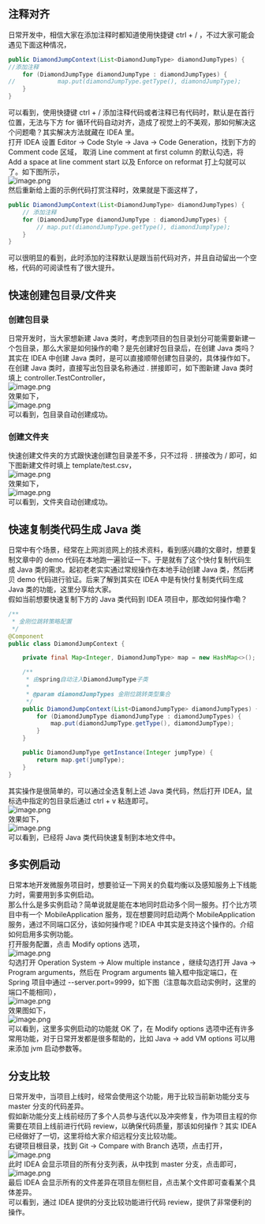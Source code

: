 <a name="f83wB"></a>
## 注释对齐
日常开发中，相信大家在添加注释时都知道使用快捷键 ctrl + / ，不过大家可能会遇见下面这种情况，
```java
public DiamondJumpContext(List<DiamondJumpType> diamondJumpTypes) {
//添加注释
    for (DiamondJumpType diamondJumpType : diamondJumpTypes) {
//            map.put(diamondJumpType.getType(), diamondJumpType);
    }
}
```
可以看到，使用快捷键 ctrl + / 添加注释代码或者注释已有代码时，默认是在首行位置，无法与下方 for 循环代码自动对齐，造成了视觉上的不美观，那如何解决这个问题嘞？其实解决方法就藏在 IDEA 里。<br />打开 IDEA 设置 Editor -> Code Style -> Java -> Code Generation，找到下方的 Comment code 区域， 取消 Line comment at first column 的默认勾选，将 Add a space at line comment start 以及 Enforce on reformat 打上勾就可以了。如下图所示，<br />![image.png](https://cdn.nlark.com/yuque/0/2023/png/396745/1695449785406-095a48e9-5648-400c-a36f-c1a03e1cefee.png#averageHue=%23c9a165&clientId=ueabf0c60-6534-4&from=paste&height=700&id=ua7e426fa&originHeight=1749&originWidth=2368&originalType=binary&ratio=2.5&rotation=0&showTitle=false&size=320926&status=done&style=none&taskId=u14861b89-e1ef-4cf4-b1dc-e444c4de590&title=&width=947.2)<br />然后重新给上面的示例代码打赏注释时，效果就是下面这样了，
```java
public DiamondJumpContext(List<DiamondJumpType> diamondJumpTypes) {
    // 添加注释
    for (DiamondJumpType diamondJumpType : diamondJumpTypes) {
        // map.put(diamondJumpType.getType(), diamondJumpType);
    }
}
```
可以很明显的看到，此时添加的注释默认是跟当前代码对齐，并且自动留出一个空格，代码的可阅读性有了很大提升。
<a name="RpsUC"></a>
## 快速创建包目录/文件夹
<a name="BXKDC"></a>
### 创建包目录
日常开发时，当大家想新建 Java 类时，考虑到项目的包目录划分可能需要新建一个包目录，那么大家是如何操作的嘞？是先创建好包目录后，在创建 Java 类吗？其实在 IDEA 中创建 Java 类时，是可以直接顺带创建包目录的，具体操作如下。<br />在创建 Java 类时，直接写出包目录名称通过 . 拼接即可，如下图新建 Java 类时填上 controller.TestController，<br />![image.png](https://cdn.nlark.com/yuque/0/2023/png/396745/1695449879918-8912a7cd-78f8-4fee-8f3a-4599f3cd89b4.png#averageHue=%23d9d9d9&clientId=ueabf0c60-6534-4&from=paste&height=279&id=u26a3766b&originHeight=697&originWidth=1247&originalType=binary&ratio=2.5&rotation=0&showTitle=false&size=50087&status=done&style=none&taskId=u20b31d67-b854-444c-82cd-778eaa4dc46&title=&width=498.8)<br />效果如下，<br />![image.png](https://cdn.nlark.com/yuque/0/2023/png/396745/1695449895658-d60df166-e882-45ea-99a7-d3685d8581ac.png#averageHue=%23f1f0ef&clientId=ueabf0c60-6534-4&from=paste&height=86&id=ue8c539c2&originHeight=214&originWidth=603&originalType=binary&ratio=2.5&rotation=0&showTitle=false&size=11720&status=done&style=none&taskId=u466ad55e-5151-4877-a232-1ec9b0737a5&title=&width=241.2)<br />可以看到，包目录自动创建成功。
<a name="Z5X9c"></a>
### 创建文件夹
快速创建文件夹的方式跟快速创建包目录差不多，只不过将 `.` 拼接改为 / 即可，如下图新建文件时填上 template/test.csv，<br />![image.png](https://cdn.nlark.com/yuque/0/2023/png/396745/1695449985976-27c85907-0f8b-4db0-a373-ef79f00fad72.png#averageHue=%23e7e7e7&clientId=ueabf0c60-6534-4&from=paste&height=102&id=u56391da0&originHeight=255&originWidth=1414&originalType=binary&ratio=2.5&rotation=0&showTitle=false&size=27742&status=done&style=none&taskId=ua276b1c6-fab0-47d2-830f-01451037ee5&title=&width=565.6)<br />效果如下，<br />![image.png](https://cdn.nlark.com/yuque/0/2023/png/396745/1695450007790-f957578c-4bc4-4576-87a6-e64b210a1c90.png#averageHue=%23f5f4f3&clientId=ueabf0c60-6534-4&from=paste&height=142&id=ua9a494e9&originHeight=354&originWidth=723&originalType=binary&ratio=2.5&rotation=0&showTitle=false&size=22564&status=done&style=none&taskId=u6fc1a625-be5e-45b8-8180-68057ff6d8f&title=&width=289.2)<br />可以看到，文件夹自动创建成功。
<a name="ThGRd"></a>
## 快速复制类代码生成 Java 类
日常中有个场景，经常在上网浏览网上的技术资料，看到感兴趣的文章时，想要复制文章中的 demo 代码在本地跑一遍验证一下。于是就有了这个快付复制代码生成 Java 类的需求。起初老老实实通过常规操作在本地手动创建 Java 类，然后拷贝 demo 代码进行验证。后来了解到其实在 IDEA 中是有快付复制类代码生成 Java 类的功能，这里分享给大家。<br />假如当前想要快速复制下方的 Java 类代码到 IDEA 项目中，那改如何操作嘞？
```java
/**
 * 金刚位跳转策略配置
 */
@Component
public class DiamondJumpContext {

    private final Map<Integer, DiamondJumpType> map = new HashMap<>();

    /**
     * 由spring自动注入DiamondJumpType子类
     *
     * @param diamondJumpTypes 金刚位跳转类型集合
     */
    public DiamondJumpContext(List<DiamondJumpType> diamondJumpTypes) {
        for (DiamondJumpType diamondJumpType : diamondJumpTypes) {
            map.put(diamondJumpType.getType(), diamondJumpType);
        }
    }

    public DiamondJumpType getInstance(Integer jumpType) {
        return map.get(jumpType);
    }
}
```
其实操作是很简单的，可以通过全选复制上述 Java 类代码，然后打开 IDEA，鼠标选中指定的包目录后通过 ctrl + v 粘连即可。<br />![image.png](https://cdn.nlark.com/yuque/0/2023/png/396745/1695450098235-0d679de5-75cc-4e3e-9d66-6049a2427bf2.png#averageHue=%23fbfbfa&clientId=ueabf0c60-6534-4&from=paste&height=218&id=ua0bac1fc&originHeight=546&originWidth=719&originalType=binary&ratio=2.5&rotation=0&showTitle=false&size=30770&status=done&style=none&taskId=u03477c6e-13b9-48da-8f2b-c9850d7da35&title=&width=287.6)<br />效果如下，<br />![image.png](https://cdn.nlark.com/yuque/0/2023/png/396745/1695450137532-f3b5eb7f-9648-4674-b031-ed00fcddd852.png#averageHue=%23f8f6f6&clientId=ueabf0c60-6534-4&from=paste&height=259&id=u01f0ca92&originHeight=647&originWidth=733&originalType=binary&ratio=2.5&rotation=0&showTitle=false&size=41248&status=done&style=none&taskId=u4db144ac-af58-40ed-8bf7-31dad07d250&title=&width=293.2)<br />可以看到，已经将 Java 类代码快速复制到本地文件中。
<a name="P2jNm"></a>
## 多实例启动
日常本地开发微服务项目时，想要验证一下网关的负载均衡以及感知服务上下线能力时，需要用到多实例启动。<br />那么什么是多实例启动？简单说就是能在本地同时启动多个同一服务。打个比方项目中有一个 MobileApplication 服务，现在想要同时启动两个 MobileApplication 服务，通过不同端口区分，该如何操作呢？IDEA 中其实是支持这个操作的。介绍如何启用多实例功能。<br />打开服务配置，点击 Modify options 选项，<br />![image.png](https://cdn.nlark.com/yuque/0/2023/png/396745/1695450903609-7e297bd1-1cfc-4f9a-9956-041923693338.png#averageHue=%23f4f4f3&clientId=ueabf0c60-6534-4&from=paste&height=676&id=u255d59a0&originHeight=1691&originWidth=2605&originalType=binary&ratio=2.5&rotation=0&showTitle=false&size=242568&status=done&style=none&taskId=u604abe7e-0612-496a-bed8-57eaa79244c&title=&width=1042)<br />勾选打开 Operation System -> Alow multiple instance ，继续勾选打开 Java -> Program arguments，然后在 Program arguments 输入框中指定端口，在 Spring 项目中通过 --server.port=9999，如下图（注意每次启动实例时，这里的端口不能相同），<br />![image.png](https://cdn.nlark.com/yuque/0/2023/png/396745/1695451149392-c1b3a693-aed3-416e-b6f0-ce01b2cd88d2.png#averageHue=%23f2f1f1&clientId=ueabf0c60-6534-4&from=paste&height=702&id=uc878f72a&originHeight=1756&originWidth=3341&originalType=binary&ratio=2.5&rotation=0&showTitle=false&size=432709&status=done&style=none&taskId=u16380b60-d01a-44da-9c54-62a1f610b2b&title=&width=1336.4)<br />效果图如下，<br />![image.png](https://cdn.nlark.com/yuque/0/2023/png/396745/1695451230754-eaa53ea8-99fb-47f5-b7f5-10722aa26a3f.png#averageHue=%23f4f3f3&clientId=ueabf0c60-6534-4&from=paste&height=296&id=uec688b00&originHeight=740&originWidth=867&originalType=binary&ratio=2.5&rotation=0&showTitle=false&size=52446&status=done&style=none&taskId=u405fba68-9a97-4286-ac6f-f185fdca219&title=&width=346.8)<br />可以看到，这里多实例启动的功能就 OK 了，在 Modify options 选项中还有许多常用功能，对于日常开发都是很多帮助的，比如 Java -> add VM options 可以用来添加 jvm 启动参数等。
<a name="A3dN2"></a>
## 分支比较
日常开发中，当项目上线时，经常会使用这个功能，用于比较当前新功能分支与 master 分支的代码差异。<br />假如新功能分支上线前经历了多个人员参与迭代以及冲突修复，作为项目主程的你需要在项目上线前进行代码 review，以确保代码质量，那该如何操作？其实 IDEA 已经做好了一切，这里将给大家介绍远程分支比较功能。<br />右键项目根目录，找到 Git -> Compare with Branch 选项，点击打开，<br />![image.png](https://cdn.nlark.com/yuque/0/2023/png/396745/1695450376044-dc9b176b-5740-4c14-9adf-890c304a8951.png#averageHue=%23eaeae9&clientId=ueabf0c60-6534-4&from=paste&height=800&id=ub8a0bdad&originHeight=1999&originWidth=1444&originalType=binary&ratio=2.5&rotation=0&showTitle=false&size=301505&status=done&style=none&taskId=ub12abd61-76a5-4667-894c-aaea7a56ab8&title=&width=577.6)<br />此时 IDEA 会显示项目的所有分支列表，从中找到 master 分支，点击即可，<br />![image.png](https://cdn.nlark.com/yuque/0/2023/png/396745/1695450571417-bcff9434-8ece-41b2-87ca-56a2f7b26054.png#averageHue=%23f2f1f1&clientId=ueabf0c60-6534-4&from=paste&height=130&id=u5cccdf5f&originHeight=326&originWidth=915&originalType=binary&ratio=2.5&rotation=0&showTitle=false&size=21421&status=done&style=none&taskId=u90a114a1-801c-4f1b-9db6-f8ad3fb94cc&title=&width=366)<br />最后 IDEA 会显示所有的文件差异在项目左侧栏目，点击某个文件即可查看某个具体差异。<br />可以看到，通过 IDEA 提供的分支比较功能进行代码 review，提供了非常便利的操作。
